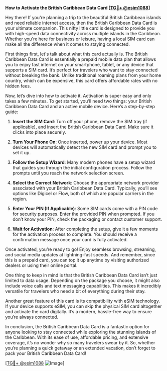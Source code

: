 **How to Activate the British Caribbean Data Card [[TG💪+ @esim1088](https://t.me/s/esim1088)]**

Hey there! If you're planning a trip to the beautiful British Caribbean islands and need reliable internet access, then the British Caribbean Data Card is your ultimate companion. This nifty little card is designed to provide you with high-speed data connectivity across multiple islands in the Caribbean. Whether you're here for business or leisure, having a local SIM card can make all the difference when it comes to staying connected.

First things first, let's talk about what this card actually is. The British Caribbean Data Card is essentially a prepaid mobile data plan that allows you to enjoy fast internet on your smartphone, tablet, or any device that supports a SIM card. It’s perfect for travelers who want to stay connected without breaking the bank. Unlike traditional roaming plans from your home country, which can be expensive, this card offers affordable rates with no hidden fees.

Now, let’s dive into how to activate it. Activation is super easy and only takes a few minutes. To get started, you’ll need two things: your British Caribbean Data Card and an active mobile device. Here’s a step-by-step guide:

1. **Insert the SIM Card**: Turn off your phone, remove the SIM tray (if applicable), and insert the British Caribbean Data Card. Make sure it clicks into place securely.
   
2. **Turn Your Phone On**: Once inserted, power up your device. Most devices will automatically detect the new SIM card and prompt you to set it up.

3. **Follow the Setup Wizard**: Many modern phones have a setup wizard that guides you through the initial configuration process. Follow the prompts until you reach the network selection screen.

4. **Select the Correct Network**: Choose the appropriate network provider associated with your British Caribbean Data Card. Typically, you’ll see options like Digicel or Flow, both of which are popular carriers in the region.

5. **Enter Your PIN (If Applicable)**: Some SIM cards come with a PIN code for security purposes. Enter the provided PIN when prompted. If you don’t know your PIN, check the packaging or contact customer support.

6. **Wait for Activation**: After completing the setup, give it a few moments for the activation process to complete. You should receive a confirmation message once your card is fully activated.

Once activated, you’re ready to go! Enjoy seamless browsing, streaming, and social media updates at lightning-fast speeds. And remember, since this is a prepaid card, you can top it up anytime by visiting authorized dealers or using their online portal.

One thing to keep in mind is that the British Caribbean Data Card isn’t just limited to data usage. Depending on the package you choose, it might also include voice calls and text messaging capabilities. This makes it incredibly versatile for travelers who need a bit of everything during their stay.

Another great feature of this card is its compatibility with eSIM technology. If your device supports eSIM, you can skip the physical SIM card altogether and activate the card digitally. It’s a modern, hassle-free way to ensure you’re always connected.

In conclusion, the British Caribbean Data Card is a fantastic option for anyone looking to stay connected while exploring the stunning islands of the Caribbean. With its ease of use, affordable pricing, and extensive coverage, it’s no wonder why so many travelers swear by it. So, whether you’re planning a quick getaway or an extended vacation, don’t forget to pack your British Caribbean Data Card!

[[TG💪+ @esim1088](https://t.me/s/esim1088) ![Image](https://i.postimg.cc/Y0z9fWf4/image.png)]